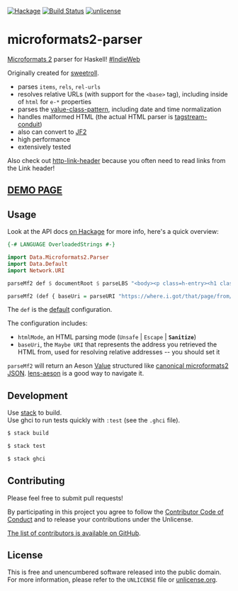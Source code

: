 [![Hackage](https://img.shields.io/hackage/v/microformats2-parser.svg?style=flat)](https://hackage.haskell.org/package/microformats2-parser)
[![Build Status](https://img.shields.io/travis/unrelentingtech/microformats2-parser.svg?style=flat)](https://travis-ci.org/unrelentingtech/microformats2-parser)
[![unlicense](https://img.shields.io/badge/un-license-green.svg?style=flat)](http://unlicense.org)

# microformats2-parser

[Microformats 2] parser for Haskell! [#IndieWeb]

Originally created for [sweetroll].

- parses `items`, `rels`, `rel-urls`
- resolves relative URLs (with support for the `<base>` tag), including inside of `html` for `e-*` properties
- parses the [value-class-pattern](http://microformats.org/wiki/value-class-pattern), including date and time normalization
- handles malformed HTML (the actual HTML parser is [tagstream-conduit])
- also can convert to [JF2]
- high performance
- extensively tested

Also check out [http-link-header] because you often need to read links from the Link header!

[Microformats 2]: http://microformats.org/wiki/microformats2
[#IndieWeb]: https://indieweb.org
[sweetroll]: https://codeberg.org/valpackett/sweetroll
[tagstream-conduit]: https://hackage.haskell.org/package/tagstream-conduit
[JF2]: https://www.w3.org/TR/jf2/
[http-link-header]: https://codeberg.org/valpackett/http-link-header

## [DEMO PAGE](https://unrelenting.technology/mf2/)

## Usage

Look at the API docs [on Hackage](https://hackage.haskell.org/package/microformats2-parser) for more info, here's a quick overview:

```haskell
{-# LANGUAGE OverloadedStrings #-}

import Data.Microformats2.Parser
import Data.Default
import Network.URI

parseMf2 def $ documentRoot $ parseLBS "<body><p class=h-entry><h1 class=p-name>Yay!</h1></p></body>"

parseMf2 (def { baseUri = parseURI "https://where.i.got/that/page/from/" }) $ documentRoot $ parseLBS "<body><base href=\"base/\"><link rel=micropub href='micropub'><p class=h-entry><h1 class=p-name>Yay!</h1></p></body>"
```

The `def` is the [default](https://hackage.haskell.org/package/data-default-class-0.0.1/docs/Data-Default-Class.html) configuration.

The configuration includes:
- `htmlMode`, an HTML parsing mode (`Unsafe` | `Escape` | **`Sanitize`**)
- `baseUri`, the `Maybe URI` that represents the address you retrieved the HTML from, used for resolving relative addresses -- you should set it

`parseMf2` will return an Aeson [Value](https://hackage.haskell.org/package/aeson-0.8.0.2/docs/Data-Aeson-Types.html#t:Value) structured like [canonical microformats2 JSON](http://microformats.org/wiki/microformats2).
[lens-aeson](https://hackage.haskell.org/package/lens-aeson) is a good way to navigate it.

## Development

Use [stack] to build.  
Use ghci to run tests quickly with `:test` (see the `.ghci` file).

```bash
$ stack build

$ stack test

$ stack ghci
```

[stack]: https://github.com/commercialhaskell/stack

## Contributing

Please feel free to submit pull requests!

By participating in this project you agree to follow the [Contributor Code of Conduct](https://www.contributor-covenant.org/version/1/4/code-of-conduct/) and to release your contributions under the Unlicense.

[The list of contributors is available on GitHub](https://codeberg.org/valpackett/microformats2-parser/graphs/contributors).

## License

This is free and unencumbered software released into the public domain.  
For more information, please refer to the `UNLICENSE` file or [unlicense.org](https://unlicense.org).

